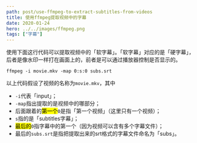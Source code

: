 ```yaml
---
path: post/use-ffmpeg-to-extract-subtitles-from-videos
title: 使用ffmpeg提取视频中的字幕
date: 2020-01-24
hero: ../../images/ffmpeg.png
tags: ["字幕"]
---
```


使用下面这行代码可以提取视频中的「软字幕」。「软字幕」对应的是「硬字幕」，后者是像水印一样打在画面上的，前者是可以通过播放器控制是否显示的。

```
ffmpeg -i movie.mkv -map 0:s:0 subs.srt
```

以上代码假设了视频的名称为<code>movie.mkv</code>，其中
- <code>-i</code>代表「input」；
- <code>-map</code>指出提取的是视频中的哪部分；
- 后面跟着的<mark>第一个</mark><code>0</code>是指「第一个视频」（这里只有一个视频）；
- <code>s</code>指的是「subtitles字幕」；
- <mark>最后的</mark><code>0</code>指字幕中的第一个（因为视频可以含有多个字幕文件）；
- 最后的<code>subs.srt</code>是指把提取出来的srt格式的字幕文件命名为「subs」。